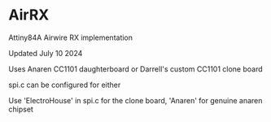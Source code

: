 # AirRX
Attiny84A Airwire RX implementation

Updated July 10 2024

Uses Anaren CC1101 daughterboard or Darrell's custom CC1101 clone board

spi.c can be configured for either

Use 'ElectroHouse' in spi.c for the clone board,
'Anaren' for genuine anaren chipset


